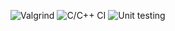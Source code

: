 ![Valgrind](https://github.com/99003179/calculator/workflows/Valgrind/badge.svg)
![C/C++ CI](https://github.com/99003179/calculator/workflows/C/C++%20CI/badge.svg)
![Unit testing](https://github.com/99003179/calculator/workflows/Unit%20testing/badge.svg)
